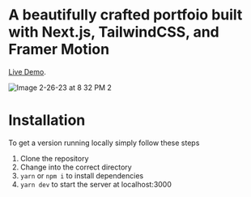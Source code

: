 # A beautifully crafted portfoio built with Next.js, TailwindCSS, and Framer Motion

[Live Demo](https://chris-abdo.vercel.app).

![Image 2-26-23 at 8 32 PM 2](https://user-images.githubusercontent.com/66892203/221452464-5c80fe75-03f0-4fff-a492-982499b4ce27.jpg)

# Installation
To get a version running locally simply follow these steps
1. Clone the repository
2. Change into the correct directory
3. `yarn` or `npm i` to install dependencies
4. `yarn dev` to start the server at localhost:3000
